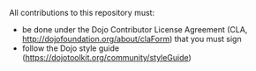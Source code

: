 All contributions to this repository must:
- be done under the Dojo Contributor License Agreement (CLA, http://dojofoundation.org/about/claForm) that you must sign
- follow the Dojo style guide (https://dojotoolkit.org/community/styleGuide)
